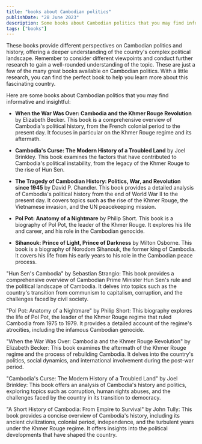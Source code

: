 ```yaml
---
title: "books about Cambodian politics"
publishDate: "28 June 2023"
description: Some books about Cambodian politics that you may find informative
tags: ["books"]
---
```


These books provide different perspectives on Cambodian politics and history, offering a deeper understanding of the country's complex political landscape. Remember to consider different viewpoints and conduct further research to gain a well-rounded understanding of the topic. These are just a few of the many great books available on Cambodian politics. With a little research, you can find the perfect book to help you learn more about this fascinating country.

Here are some books about Cambodian politics that you may find informative and insightful:

* **When the War Was Over: Cambodia and the Khmer Rouge Revolution** by Elizabeth Becker. This book is a comprehensive overview of Cambodia's political history, from the French colonial period to the present day. It focuses in particular on the Khmer Rouge regime and its aftermath.

* **Cambodia's Curse: The Modern History of a Troubled Land** by Joel Brinkley. This book examines the factors that have contributed to Cambodia's political instability, from the legacy of the Khmer Rouge to the rise of Hun Sen.

* **The Tragedy of Cambodian History: Politics, War, and Revolution since 1945** by David P. Chandler. This book provides a detailed analysis of Cambodia's political history from the end of World War II to the present day. It covers topics such as the rise of the Khmer Rouge, the Vietnamese invasion, and the UN peacekeeping mission.

* **Pol Pot: Anatomy of a Nightmare** by Philip Short. This book is a biography of Pol Pot, the leader of the Khmer Rouge. It explores his life and career, and his role in the Cambodian genocide.

* **Sihanouk: Prince of Light, Prince of Darkness** by Milton Osborne. This book is a biography of Norodom Sihanouk, the former king of Cambodia. It covers his life from his early years to his role in the Cambodian peace process.


"Hun Sen's Cambodia" by Sebastian Strangio: This book provides a comprehensive overview of Cambodian Prime Minister Hun Sen's rule and the political landscape of Cambodia. It delves into topics such as the country's transition from communism to capitalism, corruption, and the challenges faced by civil society.

"Pol Pot: Anatomy of a Nightmare" by Philip Short: This biography explores the life of Pol Pot, the leader of the Khmer Rouge regime that ruled Cambodia from 1975 to 1979. It provides a detailed account of the regime's atrocities, including the infamous Cambodian genocide.

"When the War Was Over: Cambodia and the Khmer Rouge Revolution" by Elizabeth Becker: This book examines the aftermath of the Khmer Rouge regime and the process of rebuilding Cambodia. It delves into the country's politics, social dynamics, and international involvement during the post-war period.

"Cambodia's Curse: The Modern History of a Troubled Land" by Joel Brinkley: This book offers an analysis of Cambodia's history and politics, exploring topics such as corruption, human rights abuses, and the challenges faced by the country in its transition to democracy.

"A Short History of Cambodia: From Empire to Survival" by John Tully: This book provides a concise overview of Cambodia's history, including its ancient civilizations, colonial period, independence, and the turbulent years under the Khmer Rouge regime. It offers insights into the political developments that have shaped the country.
